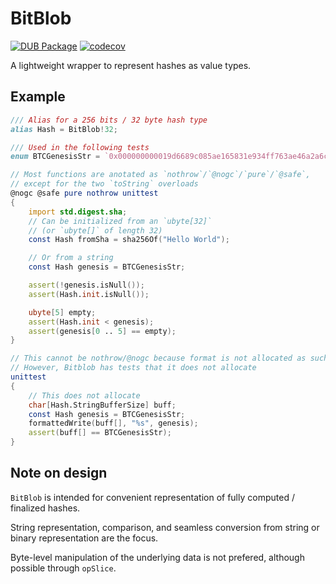 # BitBlob

[![DUB Package](https://img.shields.io/dub/v/bitblob.svg)](https://code.dlang.org/packages/bitblob)
[![codecov](https://codecov.io/gh/Geod24/bitblob/branch/v1.x.x/graph/badge.svg)](https://codecov.io/gh/Geod24/bitblob)

A lightweight wrapper to represent hashes as value types.

## Example

```D
/// Alias for a 256 bits / 32 byte hash type
alias Hash = BitBlob!32;

/// Used in the following tests
enum BTCGenesisStr = `0x000000000019d6689c085ae165831e934ff763ae46a2a6c172b3f1b60a8ce26f`;

// Most functions are anotated as `nothrow`/`@nogc`/`pure`/`@safe`,
// except for the two `toString` overloads
@nogc @safe pure nothrow unittest
{
    import std.digest.sha;
    // Can be initialized from an `ubyte[32]`
    // (or `ubyte[]` of length 32)
    const Hash fromSha = sha256Of("Hello World");

    // Or from a string
    const Hash genesis = BTCGenesisStr;

    assert(!genesis.isNull());
    assert(Hash.init.isNull());

    ubyte[5] empty;
    assert(Hash.init < genesis);
    assert(genesis[0 .. 5] == empty);
}

// This cannot be nothrow/@nogc because format is not allocated as such
// However, Bitblob has tests that it does not allocate
unittest
{
    // This does not allocate
    char[Hash.StringBufferSize] buff;
    const Hash genesis = BTCGenesisStr;
    formattedWrite(buff[], "%s", genesis);
    assert(buff[] == BTCGenesisStr);
}
```

## Note on design

`BitBlob` is intended  for convenient representation
of fully computed / finalized hashes.

String representation, comparison, and seamless conversion
from string or binary representation are the focus.

Byte-level manipulation of the underlying data is not
prefered, although possible through `opSlice`.
